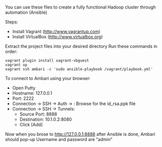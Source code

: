 You can use these files to create a fully functional Hadoop cluster through automation (Ansible)

Steps:

- Install Vagrant (http://www.vagrantup.com)
- Install VirtualBox (http://www.virtualbox.org)

Extract the project files into your desired directory
Run these commands in order:

```
vagrant plugin install vagrant-vbguest
vagrant up
vagrant ssh ambari -c 'sudo ansible-playbook /vagrant/playbook.yml'
```

To connect to Ambari using your browser:

- Open Putty
- Hostname: 127.0.0.1
- Port: 2222
- Connection -> SSH -> Auth -> <private key for authentication>: Browse for the id_rsa.ppk file
- Connection -> SSH -> Tunnels:
	+ Source Port: 8888
	+ Destination: 10.1.0.2:8080
	+ Click [Add]
	
Now when you brose to http://127.0.0.1:8888 after Ansible is done, Ambari should pop-up
Username and password are "admin"